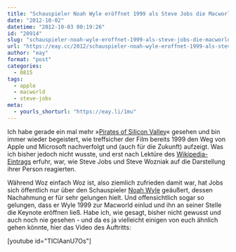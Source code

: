 ```yaml
---
title: "Schauspieler Noah Wyle eröffnet 1999 als Steve Jobs die Macworld-Keynote"
date: "2012-10-02"
datetime: "2012-10-03 00:19:26"
id: "20914"
slug: "schauspieler-noah-wyle-eroffnet-1999-als-steve-jobs-die-macworld-keynote"
url: "https://eay.cc/2012/schauspieler-noah-wyle-eroffnet-1999-als-steve-jobs-die-macworld-keynote/"
author: "eay"
format: "post"
categories:
  - 0815
tags:
  - apple
  - macworld
  - steve-jobs
meta:
  - yourls_shorturl: "https://eay.li/1mu"
---
```


Ich habe gerade ein mal mehr »[Pirates of Silicon Valley](http://www.imdb.com/title/tt0168122/)« gesehen und bin immer wieder begeistert, wie treffsicher der Film bereits 1999 den Weg von Apple und Microsoft nachverfolgt und (auch für die Zukunft) aufzeigt. Was ich bisher jedoch nicht wusste, und erst nach Lektüre des [Wikipedia-Eintrags](http://en.wikipedia.org/wiki/Pirates_of_Silicon_Valley) erfuhr, war, wie Steve Jobs und Steve Wozniak auf die Darstellung ihrer Person reagierten.

Während Woz einfach Woz ist, also ziemlich zufrieden damit war, hat Jobs sich öffentlich nur über den Schauspieler [Noah Wyle](http://www.imdb.com/name/nm0001864/) geäußert, dessen Nachahmung er für sehr gelungen hielt. Und offensichtlich sogar so gelungen, dass er Wyle 1999 zur Macworld einlud und ihn an seiner Stelle die Keynote eröffnen ließ. Habe ich, wie gesagt, bisher nicht gewusst und auch noch nie gesehen - und da es ja vielleicht einigen von euch ähnlich gehen könnte, hier das Video des Auftritts:

\[youtube id="TIClAanU7Os"\]
